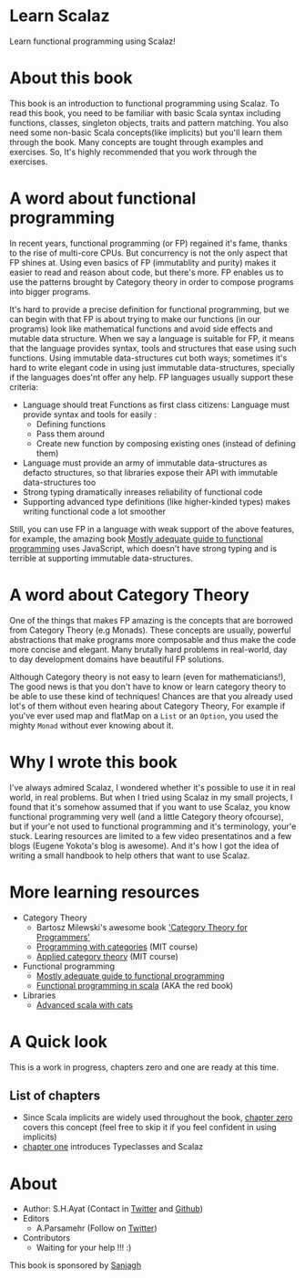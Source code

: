 # Learn Scalaz
Learn functional programming using Scalaz! 

# About this book
This book is an introduction to functional programming using Scalaz. To read this book, you need to be familiar with basic Scala syntax including functions, classes, singleton objects, traits and pattern matching. You also need some non-basic Scala concepts(like implicits) but you'll learn them through the book. Many concepts are tought through examples and exercises. So, It's highly recommended that you work through the exercises.

# A word about functional programming
In recent years, functional programming (or FP) regained it's fame, thanks to the rise of multi-core CPUs. But concurrency is not the only aspect that FP shines at. Using even basics of FP (immutablity and purity) makes it easier to read and reason about code, but there's more. FP enables us to use the patterns brought by Category theory in order to compose programs into bigger programs. 

It's hard to provide a precise definition for functional programming, but we can begin with that FP is about trying to make our functions (in our programs) look like mathematical functions and avoid side effects and mutable data structure. When we say a language is suitable for FP, it means that the language provides syntax, tools and structures that ease using such functions. Using immutable data-structures cut both ways; sometimes it's hard to write elegant code in using just immutable data-structures, specially if the languages does'nt offer any help. FP languages usually support these criteria:
* Language should treat Functions as first class citizens: Language must provide syntax and tools for easily :
  * Defining functions
  * Pass them around
  * Create new function by composing existing ones (instead of defining them)
* Language must provide an army of immutable data-structures as defacto structures, so that libraries expose their API with immutable data-structures too
* Strong typing dramatically inreases reliability of functional code
* Supporting advanced type definitions (like higher-kinded types) makes writing functional code a lot smoother

Still, you can use FP in a language with weak support of the above features, for example, the amazing book [Mostly adequate guide to functional programming](https://mostly-adequate.gitbooks.io/mostly-adequate-guide/) uses JavaScript, which doesn't have strong typing and is terrible at supporting immutable data-structures. 

# A word about Category Theory
One of the things that makes FP amazing is the concepts that are borrowed from Category Theory (e.g Monads). These concepts are usually, powerful abstractions that make programs more composable and thus make the code more concise and elegant. Many brutally hard problems in real-world, day to day development domains have beautiful FP solutions.

Although Category theory is not easy to learn (even for mathematicians!), The good news is that you don't have to know or learn category theory to be able to use these kind of techniques! Chances are that you already used lot's of them without even hearing about Category Theory, For example if you've ever used map and flatMap on a `List` or an `Option`, you used the mighty `Monad` without ever knowing about it.

# Why I wrote this book 
I've always admired Scalaz, I wondered whether it's possible to use it in real world, in real problems. But when I tried using Scalaz in my small projects, I found that it's somehow assumed that if you want to use Scalaz, you know functional programming very well (and a little Category theory ofcourse), but if your'e not used to functional programming and it's terminology, your'e stuck. Learing resources are limited to a few video presentatinos and a few blogs (Eugene Yokota's blog is awesome). And it's how I got the idea of writing a small handbook to help others that want to use Scalaz.

# More learning resources
* Category Theory
    * Bartosz Milewski's awesome book ['Category Theory for Programmers'](https://github.com/hmemcpy/milewski-ctfp-pdf)
    * [Programming with categories](http://brendanfong.com/programmingcats.html) (MIT course)
    * [Applied category theory](https://ocw.mit.edu/courses/mathematics/18-s097-applied-category-theory-january-iap-2019/) (MIT course)
* Functional programming
    * [Mostly adequate guide to functional programming](https://mostly-adequate.gitbooks.io/mostly-adequate-guide/)
    * [Functional programming in scala](https://www.manning.com/books/functional-programming-in-scala) (AKA the red book)
* Libraries
    * [Advanced scala with cats](https://underscore.io/training/courses/advanced-scala/)

# A Quick look
This is a work in progress, chapters zero and one are ready at this time.

## List of chapters
* Since Scala implicits are widely used throughout the book, [chapter zero](ch00_implicits.md) covers this concept (feel free to skip it if you feel confident in using implicits)
* [chapter one](ch01.md) introduces Typeclasses and Scalaz

# About
* Author: S.H.Ayat (Contact in [Twitter](https://twitter.com/fahim_ayat) and [Github](https://github.com/h-ayat))
* Editors
  * A.Parsamehr (Follow on [Twitter](https://twitter.com/parsamehram))
* Contributors
  * Waiting for your help !!! :)


This book is sponsored by [Sanjagh](https://github.com/Sanjagh)
